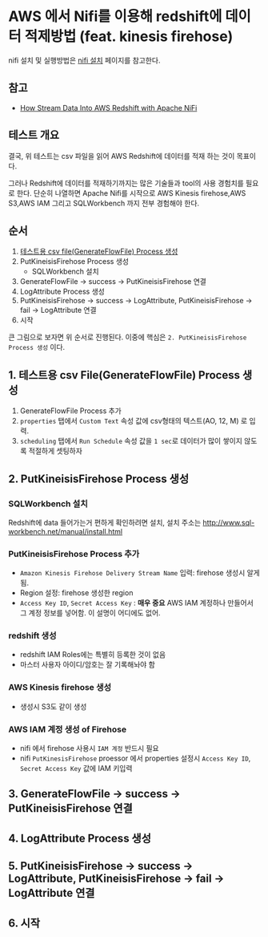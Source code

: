 # AWS 에서 Nifi를 이용해 redshift에 데이터 적제방법 (feat. kinesis firehose)
nifi 설치 및 실행방법은 [nifi 설치](/infi/instrall-nifi.md) 페이지를 참고한다.

## 참고
- [How Stream Data Into AWS Redshift with Apache NiFi](https://www.youtube.com/watch?v=SZrcFlmViBY)

## 테스트 개요
결국, 위 테스트는 csv 파일을 읽어 AWS Redshift에 데이터를 적재 하는 것이 목표이다. 

그러나 Redshift에 데이터를 적재하기까지는 많은 기술들과 tool의 사용 경험치를 필요로 한다. 
단순히 나열하면 Apache Nifi를 시작으로 
AWS Kinesis firehose,AWS S3,AWS IAM 그리고 SQLWorkbench 까지 전부 경험해야 한다.  

## 순서 
1. [테스트용 csv file(GenerateFlowFile) Process 생성](#1-테스트용-csv-filegenerateflowfile-process-생성) 
2. PutKineisisFirehose Process 생성
    - SQLWorkbench 설치
3. GenerateFlowFile -> success -> PutKineisisFirehose 연결
4. LogAttribute Process 생성
5. PutKineisisFirehose -> success -> LogAttribute, PutKineisisFirehose -> fail -> LogAttribute 연결
6. 시작

큰 그림으로 보자면 위 순서로 진행된다. 이중에 핵심은 `2. PutKineisisFirehose Process 생성` 이다.

## 1. 테스트용 csv File(GenerateFlowFile) Process 생성
1. GenerateFlowFile Process 추가
2. `properties` 탭에서 `Custom Text` 속성 값에 csv형태의 텍스트(AO, 12, M) 로 입력.
3. `scheduling` 탭에서 `Run Schedule` 속성 값을 `1 sec`로 데이터가 많이 쌓이지 않도록 적절하게 셋팅하자 


## 2. PutKineisisFirehose Process 생성

### SQLWorkbench 설치 
Redshift에 data 들어가는거 편하게 확인하려면 설치, 설치 주소는 http://www.sql-workbench.net/manual/install.html

### PutKineisisFirehose Process 추가
- `Amazon Kinesis Firehose Delivery Stream Name` 입력:  firehose 생성시 알게됨.
- Region 설정: firehose 생성한 region
- `Access Key ID`, `Secret Access Key` : **매우 중요** AWS IAM 계정하나 만들어서 그 계정 정보를 넣어함. 이 설명이 어디에도 없어.

### redshift 생성
- redshift IAM Roles에는 특별히 등록한 것이 없음    
- 마스터 사용자 아이디/암호는 잘 기록해놔야 함

### AWS Kinesis firehose 생성
- 생성시 S3도 같이 생성

### AWS IAM 계정 생성 of Firehose
- nifi 에서 firehose 사용시 `IAM 계정` 반드시 필요
- nifi `PutKinesisFirehose` proessor 에서 properties 설정시 `Access Key ID`, `Secret Access Key` 값에 IAM 키입력


## 3. GenerateFlowFile -> success -> PutKineisisFirehose 연결


## 4. LogAttribute Process 생성


## 5. PutKineisisFirehose -> success -> LogAttribute, PutKineisisFirehose -> fail -> LogAttribute 연결


## 6. 시작











